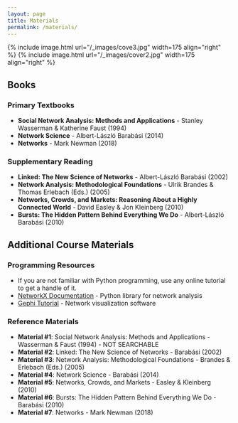 ```yaml
---
layout: page
title: Materials
permalink: /materials/
---
```


<div class="materials-header">
    {% include image.html url="/_images/cove3.jpg" width=175 align="right" %}
    {% include image.html url="/_images/cover2.jpg" width=175 align="right" %}

</div>

## Books

### Primary Textbooks
* **Social Network Analysis: Methods and Applications** - Stanley Wasserman & Katherine Faust (1994)
* **Network Science** - Albert-László Barabási (2014)
* **Networks** - Mark Newman (2018)

### Supplementary Reading
* **Linked: The New Science of Networks** - Albert-László Barabási (2002)
* **Network Analysis: Methodological Foundations** - Ulrik Brandes & Thomas Erlebach (Eds.) (2005)
* **Networks, Crowds, and Markets: Reasoning About a Highly Connected World** - David Easley & Jon Kleinberg (2010)
* **Bursts: The Hidden Pattern Behind Everything We Do** - Albert-László Barabási (2010)

## Additional Course Materials

### Programming Resources
* If you are not familiar with Python programming, use any online tutorial to get a handle of it.
* [NetworkX Documentation](https://networkx.org/documentation/stable/) - Python library for network analysis
* [Gephi Tutorial](https://gephi.org/tutorials/) - Network visualization software

### Reference Materials
* **Material #1**: Social Network Analysis: Methods and Applications - Wasserman & Faust (1994) - NOT SEARCHABLE
* **Material #2**: Linked: The New Science of Networks - Barabási (2002)
* **Material #3**: Network Analysis: Methodological Foundations - Brandes & Erlebach (Eds.) (2005)
* **Material #4**: Network Science - Barabási (2014)
* **Material #5**: Networks, Crowds, and Markets - Easley & Kleinberg (2010)
* **Material #6**: Bursts: The Hidden Pattern Behind Everything We Do - Barabási (2010)
* **Material #7**: Networks - Mark Newman (2018)